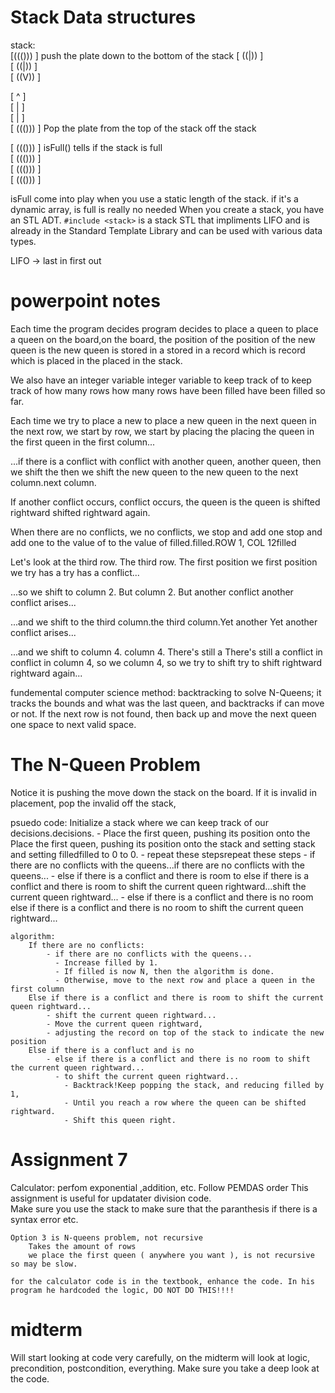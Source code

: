 # Stack Data structures


stack:     
[((()))   ] push the plate down to the bottom of the stack
[ ((|))   ]    
[ ((|))   ]     
[ ((V))   ]    

[     ^    ]    
[     |    ]   
[     |    ]   
[  ((()))  ] Pop the plate from the top of the stack off the stack   
   

[  ((()))  ] isFull() tells if the stack is full    
[  ((()))  ]    
[  ((()))  ]   
[  ((()))  ]    

isFull come into play when you use a static length of the stack. 
if it's a dynamic array, is full is really no needed
When you create a stack, you have an STL ADT.
`#include <stack>` is a stack STL that impliments LIFO and is already in the Standard Template Library and can be used with various data types.

LIFO -> last in first out



# powerpoint notes #

Each time the program decides program decides to place a queen to place a queen on the board,on the board, the position of the position of the new queen is the new queen is stored in a stored in a record which is record which is placed in the placed in the stack.

We also have an integer variable integer variable to keep track of to keep track of how many rows how many rows have been filled have been filled so far.

Each time we try to place a new to place a new queen in the next queen in the next row, we start by row, we start by placing the placing the queen in the first queen in the first column...

...if there is a conflict with conflict with another queen, another queen, then we shift the then we shift the new queen to the new queen to the next column.next column.

If another conflict occurs, conflict occurs, the queen is the queen is shifted rightward shifted rightward again.

When there are no conflicts, we no conflicts, we stop and add one stop and add one to the value of to the value of filled.filled.ROW 1, COL 12filled

Let's look at the third row.  The third row.  The first position we first position we try has a try has a conflict...

...so we shift to column 2.  But column 2.  But another conflict another conflict arises...

...and we shift to the third column.the third column.Yet another Yet another conflict arises...

...and we shift to column 4.  column 4.  There's still a There's still a conflict in conflict in column 4, so we column 4, so we try to shift try to shift rightward rightward again...

fundemental computer science method: backtracking to solve N-Queens;
    it tracks the bounds and what was the last queen, and backtracks if can move or not. 
    If the next row is not found, then back up and move the next queen one space to next valid space. 

# The N-Queen Problem #

Notice it is pushing the move down the stack on the board. If it is invalid in placement, pop the invalid off the stack, 

psuedo code:
Initialize a stack where we can keep track of our decisions.decisions.
    - Place the first queen, pushing its position onto the Place the first queen, pushing its position onto the stack and setting stack and setting filledfilled to 0 to 0.
    - repeat these stepsrepeat these steps
    - if there are no conflicts with the queens...if there are no conflicts with the queens...
    - else if there is a conflict and there is room to else if there is a conflict and there is room to shift the current queen rightward...shift the current queen rightward...
    - else if there is a conflict and there is no room else if there is a conflict and there is no room to shift the current queen rightward...

    algorithm:
        If there are no conflicts:
            - if there are no conflicts with the queens...
              - Increase filled by 1.  
              - If filled is now N, then the algorithm is done.
              - Otherwise, move to the next row and place a queen in the first column
        Else if there is a conflict and there is room to shift the current queen rightward...
            - shift the current queen rightward...
            - Move the current queen rightward,
            - adjusting the record on top of the stack to indicate the new position
        Else if there is a confluct and is no  
            - else if there is a conflict and there is no room to shift the current queen rightward...
              - to shift the current queen rightward...
                - Backtrack!Keep popping the stack, and reducing filled by 1,
                - Until you reach a row where the queen can be shifted rightward.
                - Shift this queen right.




# Assignment 7

Calculator: 
    perfom exponential ,addition, etc. Follow PEMDAS order
    This assignment is useful for updatater division code.  
    Make sure you use the stack to make sure that the paranthesis if there is a syntax error etc.

    Option 3 is N-queens problem, not recursive
        Takes the amount of rows
        we place the first queen ( anywhere you want ), is not recursive so may be slow.
    
    for the calculator code is in the textbook, enhance the code. In his program he hardcoded the logic, DO NOT DO THIS!!!!


# midterm
Will start looking at code very carefully, on the midterm will look at logic, precondition, postcondition, everything. Make sure you take a deep look at the code.